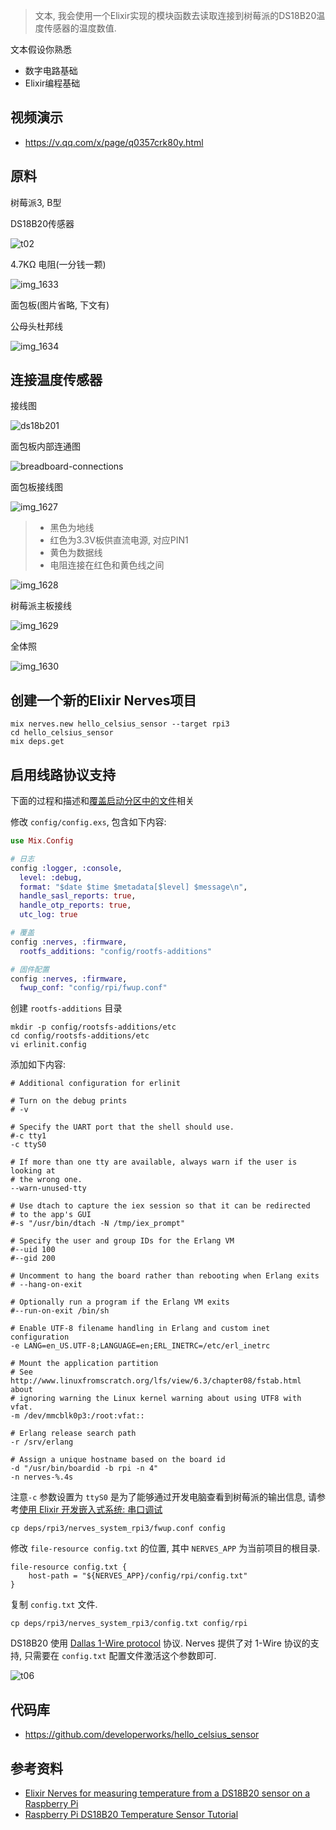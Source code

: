 > 文本, 我会使用一个Elixir实现的模块函数去读取连接到树莓派的DS18B20温度传感器的温度数值.

文本假设你熟悉

- 数字电路基础
- Elixir编程基础

## 视频演示

- https://v.qq.com/x/page/q0357crk80y.html

## 原料

树莓派3, B型

DS18B20传感器

![t02](https://cloud.githubusercontent.com/assets/725190/21265400/3b2c75cc-c3dc-11e6-8916-82249d470ba6.png)

4.7KΩ 电阻(一分钱一颗)

![img_1633](https://cloud.githubusercontent.com/assets/725190/21337521/e2d12f74-c6a8-11e6-8963-d4475c8eb5be.png)

面包板(图片省略, 下文有)

公母头杜邦线

![img_1634](https://cloud.githubusercontent.com/assets/725190/21337523/e2d1eb08-c6a8-11e6-8b11-3b5fc24aabd0.png)



## 连接温度传感器

接线图

![ds18b201](https://cloud.githubusercontent.com/assets/725190/21338899/3b202836-c6b5-11e6-9173-b5132200ef61.png)


面包板内部连通图

![breadboard-connections](https://cloud.githubusercontent.com/assets/725190/21265399/3af7eb04-c3dc-11e6-88d1-bc9810191d95.png)

面包板接线图

![img_1627](https://cloud.githubusercontent.com/assets/725190/21337525/e2d22654-c6a8-11e6-8cc3-9fef50419818.png)

> - 黑色为地线
> - 红色为3.3V板供直流电源, 对应PIN1
> - 黄色为数据线
> - 电阻连接在红色和黄色线之间

![img_1628](https://cloud.githubusercontent.com/assets/725190/21337526/e2d48840-c6a8-11e6-9401-0367aedef70b.png)


树莓派主板接线

![img_1629](https://cloud.githubusercontent.com/assets/725190/21337524/e2d1f45e-c6a8-11e6-90d5-14c137c1068d.png)

全体照

![img_1630](https://cloud.githubusercontent.com/assets/725190/21337522/e2d1cc86-c6a8-11e6-97e0-1acc1e6a5709.png)


## 创建一个新的Elixir Nerves项目

```
mix nerves.new hello_celsius_sensor --target rpi3
cd hello_celsius_sensor
mix deps.get
```

## 启用线路协议支持

下面的过程和描述和[覆盖启动分区中的文件](https://hexdocs.pm/nerves/advanced-configuration.html#overwriting-files-in-the-boot-partition)相关

修改 `config/config.exs`, 包含如下内容:

```elixir
use Mix.Config

# 日志
config :logger, :console,
  level: :debug,
  format: "$date $time $metadata[$level] $message\n",
  handle_sasl_reports: true,
  handle_otp_reports: true,
  utc_log: true

# 覆盖
config :nerves, :firmware,
  rootfs_additions: "config/rootfs-additions"

# 固件配置
config :nerves, :firmware,
  fwup_conf: "config/rpi/fwup.conf"
```

创建 `rootfs-additions` 目录

```
mkdir -p config/rootsfs-additions/etc
cd config/rootsfs-additions/etc
vi erlinit.config
```

添加如下内容:

```
# Additional configuration for erlinit

# Turn on the debug prints
# -v

# Specify the UART port that the shell should use.
#-c tty1
-c ttyS0

# If more than one tty are available, always warn if the user is looking at
# the wrong one.
--warn-unused-tty

# Use dtach to capture the iex session so that it can be redirected
# to the app's GUI
#-s "/usr/bin/dtach -N /tmp/iex_prompt"

# Specify the user and group IDs for the Erlang VM
#--uid 100
#--gid 200

# Uncomment to hang the board rather than rebooting when Erlang exits
# --hang-on-exit

# Optionally run a program if the Erlang VM exits
#--run-on-exit /bin/sh

# Enable UTF-8 filename handling in Erlang and custom inet configuration
-e LANG=en_US.UTF-8;LANGUAGE=en;ERL_INETRC=/etc/erl_inetrc

# Mount the application partition
# See http://www.linuxfromscratch.org/lfs/view/6.3/chapter08/fstab.html about
# ignoring warning the Linux kernel warning about using UTF8 with vfat.
-m /dev/mmcblk0p3:/root:vfat::

# Erlang release search path
-r /srv/erlang

# Assign a unique hostname based on the board id
-d "/usr/bin/boardid -b rpi -n 4"
-n nerves-%.4s
```

注意`-c` 参数设置为 `ttyS0` 是为了能够通过开发电脑查看到树莓派的输出信息, 请参考[使用 Elixir 开发嵌入式系统: 串口调试](https://segmentfault.com/a/1190000007785009)

```
cp deps/rpi3/nerves_system_rpi3/fwup.conf config
```

修改 `file-resource config.txt` 的位置, 其中 `NERVES_APP` 为当前项目的根目录.

```
file-resource config.txt {
    host-path = "${NERVES_APP}/config/rpi/config.txt"
}
```

复制 `config.txt` 文件.

```
cp deps/rpi3/nerves_system_rpi3/config.txt config/rpi
```

DS18B20 使用 [Dallas 1-Wire protocol](https://en.wikipedia.org/wiki/1-Wire) 协议. Nerves 提供了对 1-Wire 协议的支持, 只需要在 `config.txt` 配置文件激活这个参数即可.

![t06](https://cloud.githubusercontent.com/assets/725190/21265403/3b3472a4-c3dc-11e6-9a58-7f0bdcad64ac.png)


## 代码库

- https://github.com/developerworks/hello_celsius_sensor

## 参考资料

- [Elixir Nerves for measuring temperature from a DS18B20 sensor on a Raspberry Pi](http://www.carstenblock.org/post/project-excelsius/)
- [Raspberry Pi DS18B20 Temperature Sensor Tutorial](https://www.youtube.com/watch?v=aEnS0-Jy2vE)
